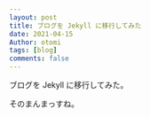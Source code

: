 ```yaml
---
layout: post
title: ブログを Jekyll に移行してみた
date: 2021-04-15
Author: otomi
tags: [blog]
comments: false
---
```

ブログを Jekyll に移行してみた。

<!-- more -->

そのまんまっすね。
